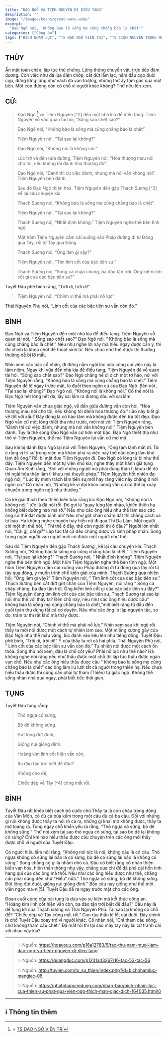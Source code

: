 ```yaml
---
title: "ĐẠO NGÔ VÀ TIỆM NGUYÊN ĐI ĐIẾU TANG"
description: ""
image: "/images/koans/great-wave.webp"
excerpt: 
  "Đạo Ngô nói, 'Không bảo là sống mà cũng chẳng bảo là chết'"
categories: ["Công án"]
tags: ["BÍCH NHAM LỤC", "TS ĐẠO NGÔ VIÊN TRÍ", "TS TIỆM NGUYÊN TRỌNG HƯNG", "TS THẠCH SƯƠNG KHÁNH CHƯ"]
---
```


## THÙY

Ẩn mật toàn chân, lập tức thủ chứng. Lững thững chuyển vật, trực tiếp đảm đương. Còn việc như đá lửa điện chớp, cắt đứt lầm lạc, nắm đầu cọp đuôi cọp, đứng lừng lững như vách đá vạn trượng, những thứ ấy tạm gác qua một bên. Một con đường còn có chỗ vì người khác không? Thử nêu lên xem.

## CỬ:

> Đạo Ngô [^1] và Tiệm Nguyên [^2] đến một nhà kia để điếu tang. 
> Tiệm Nguyên vỗ vào quan tài hỏi, “Sống sao chết sao?” 
> 
> Đạo Ngô nói, “Không bảo là sống mà cũng chẳng bảo là chết” 
> 
> Tiệm Nguyên nói, “Tại sao lại không?” 
> 
> Đạo Ngô nói, “Không nói là không nói.” 
> 
> Lúc trở về đến nữa đường, Tiệm Nguyên nói, “Hòa thượng mau nói cho tôi, nếu không tôi đánh hòa thượng đó”.
> 
> Đạo Ngô nói, “Đánh thì cứ việc đánh, nhưng mà nói vẫn không nói”. Tiệm Nguyên bèn đánh.
>
> Sau đó Đạo Ngô thiên hóa. Tiệm Nguyên đến gặp Thạch Sương [^3] kể lại câu chuyện kia.
> 
> Thạch Sương nói, “Không bảo là sống mà cũng chẳng bảo là chết”.
> 
> Tiệm Nguyên nói, “Tại sao lại không?” 
> 
> Thạch Sương nói, “Nhất định không.” Tiệm Nguyên nghe thế bèn tỈnh ngộ.
>
> Một hôm Tiệm Nguyên cầm cái xuổng vào Pháp đường đi từ Đông qua Tây, rồi từ Tây qua Đông. 
> 
> Thạch Sương nói, “Ông làm gì vậy?”
> 
> Tiệm Nguyên nói, “Tìm linh cốt của bậc tiên sư.” 
> 
> Thạch Sương nói, “Sóng cả chập chùng, ba đào tận trời. Ông kiếm linh cốt gì của các bậc tiên sư?”

Tuyết Đậu phê bình rằng, “Trời ơi, trời ơi!” 

> Tiệm Nguyên nói, “Chính vì thế mà phải nỗ lực”

Thái Nguyên Phù nói, “Linh cốt của các bậc tiên sư vẫn còn đó.”

## BÌNH

Đạo Ngô và Tiệm Nguyên đến một nhà kia để điếu tang. Tiệm Nguyên vỗ quan tài nói, “ Sống sao chết sao?” Đạo Ngô nói, “ Không bảo là sống mà cũng chẳng bảo là chết.” Nếu như nghe lời này mà hiểu ngay được cẩn ý, thì đó chính là khóa chốt để thoát sinh tử. Nếu chưa như thế được thì thường thường dễ bị lỡ mất.

Nhìn xem các bậc cổ nhân, đi đứng nằm ngồi lúc nào cũng coi việc này là tâm niệm. Ngay khi vừa đến nhà kia để điếu tang, Tiệm Nguyên đã vỗ quan tài hỏi, “Sống sao chết sao?” Đạo Ngô chẳng hề di dịch một tơ hào, nói với Tiệm Nguyên rằng, “Không bảo là sống mà cũng chẳng bảo là chết.” Tiệm Nguyên để lỡ ngay trước mặt, lo đuổi theo ngôn cú của Đạo Ngô. Bèn nói , “Tại sao lại không?” Đạo Ngô nói, “Không nói là không nói.” Có thể nói là Đạo Ngô hết lòng hết dạ, lấy sai lầm ra đương đầu với sai lầm.

Tiệm Nguyên vẫn chưa giác ngộ, về đến giữa đường vẫn còn hỏi, “Hòa thượng mau nói cho tôi, nếu không tôi đánh hòa thượng đó.” Lão này biết gì về tốt với xấu? Đây đúng là có hảo tâm mà không được đền trả tốt đẹp. Đạo Ngô vẫn cứ một lòng thiết tha như trước, mới nói với Tiệm Nguyên rằng, “Đánh thì cứ việc đánh, nhưng mà nói vẫn không nói.” Tiệm Nguyên bèn đánh. Tuy là thế song Đạo Ngô vẫn cứ hơn một bậc. Đạo Ngô thiết tha như thế vì Tiệm Nguyên, thế mà Tiệm Nguyên lại vẫn cứ mờ mịt.

Sau khi bị đánh Đạo Ngô lại nói với Tiệm Nguyên, “Ông tạm lánh mặt đi. Tôi e rằng vị tri sự trong viện mà khám phá ra việc này thế nào cũng làm khó làm dễ ông.” Rồi bí mật đưa Tiệm Nguyên đi. Đạo Ngô có lòng từ bi như thế đấy. Tiệm Nguyên đến một tự viện nhỏ kia, nghe thấy một hành giả tụng Quan Âm Kinh rằng, “Đới với những người mà phải dùng thân tì khưu để độ thì ngài hóa thân làm tì khưu mà thuyết pháp.” Tiệm Nguyên hốt nhiên đại ngộ nói, “ Lúc ấy mình trách lầm tiên sư,mới hay rằng việc này chẳng ở nơi ngôn cú.” Cổ nhân nói, “Những kẻ vĩ đại khôn lưòng vẫn cứ có thể bị xoay chuyển trong ngôn ngữ như thường.”

Có kẻ giải thích theo thiên kiến bảo rằng lúc Đạo Ngô nói, “Không nói là không nói,” tức là đã nói rồi. Đó gọi là “quay lưng lộn nhào, khiến thiên hạ không biết đường nào mà rờ.” Nếu như các ông hiểu như thế làm sao các ông có thể đạt được bình an? Nếu như gót chân chấm đất thì chẳng cách xa tơ hào. Há không nghe chuyện bảy hiền nữ đi qua Thi Da Lâm. Một người chỉ một thi thể hỏi, “ Thi thể ở đây, thế còn người thì ở đâu?” Người lớn nhất nói, “Cái gì, cái gì?” Lập tức tất cả đều chứng được vô sinh pháp nhẫn. Song trong ngàn người vạn người mới có được một người như thế.

Sau đó Tiệm Nguyên đến gặp Thạch Sương , kể lại câu chuyện kia. Thạch Sương nói, “Không bảo là sống mà cũng chẳng bảo là chết.” Tiệm Nguyên nói, “Tại sao lại không?” Thạch Sương nói, “ Nhất định không”. Tiệm Nguyên nghe thế bèn tĩnh ngộ. Một hôm Tiệm Nguyên nghe thế bèn tĩnh ngộ. Một hôm Tiệm Nguyên cầm cái xuổng vào Pháp đường đi từ đông qua tây rồi từ tây qua đông, ý muốn trình chỗ kiến giải của mình. Thạch Sương quả nhiên hỏi, “Ông làm gì vậy?” Tiệm Nguyên nói, “ Tìm linh cốt của các bậc tiên sư.” Thạch Sương bèn cắt đứt gót chân của Tiệm Nguyên, nói rằng “ Sóng cả chập chùng, ba đào tận trời. Ông kiếm linh cốt gì của các bậc tiên sư đây?” Tiệm Nguyên đang tìm linh cốt của các bậc tiên sư, Thạch Sương tại sao lại nói như thế với thầy ta? Đến chỗ này, nếu như các ông hiểu được câu” không bảo là sống mà cũng chẳng bảo là chết,”mới biết rằng từ đầu đến cuối toàn thụ dụng tất cả cơ duyên. Nêu như các ông lo lập nguyên tắc, so đo, trầm tư thì rất khó mà thấy được.

Tiệm Nguyên nói, “Chính vì thế mà phải nổ lực.” Nhìn xem sau khi ngộ rồi thầy ta mới nói được một cách tự nhiên làm sao. Một miếng xương gãy của Đạo Ngô như thể mầu vàng, lúc đánh vào kêu lên như tiếng đồng. Tuyết Đậu phê bình, “Trời ơi, trời ơi!” Ý của thầy ta rơi cả hai phía. Thái Nguyên Phù nói, “ Linh cốt của các bậc tiên sư vẫn còn đó.” Tự nhiên nói được một cách ổn thỏa. Song thử nói xem, đâu là chỗ cốt yếu? Phải nỗ lực như thế nào? Há không nghe nói rằng nếu như thấu được một chỗ thì lập tức thấu được ngàn vạn chỗ. Nếu như các ông hiểu thấu được câu “ không bảo là sống mà cũng chẳng bảo là chết” các ông làm líu lưỡi tất cả người trong thiên hạ. Nếu chưa hiểu thấu được thì cũng cần phải tự tham (Thiền) tự giác ngộ. Không thể sống nhàn nhã qua ngày, phải biết tiếc thời gian.

## TỤNG

Tuyết Đậu tụng rằng:

> Thỏ ngựa có sừng,
>
> Bò dê không sừng.
>
> Đứt lông đứt đuôi,
>
> Giống núi giống đỉnh.
>
> Hoàng kim linh cốt hiện vẫn còn,
>
> Ba đào tận trời biết để đâu?
>
> Không cho để,
>
> Chiếc dép về Tây [^4] cũng mất rồi.

## BÌNH

Tuyết Đậu rất khéo biết cách bỏ cước chú.Thầy ta là con cháu trong dòng của Vân Môn, có đủ cả búa kềm trong một câu đủ cả ba câu. Đối với những gì nói không được thầy ta nói rõ cả ra, những gì khai mở không được, thầy ta mở toang ra. Tụng ngay chỗ khẩn yếu ra rằng, “Thỏ ngựa có sừng, bò dê không sừng.” Thử nói xem tại sao thỏ ngựa có sừng, tại sao bò dê lại không có sừng? Chỉ khi nào hiểu thấu được câu chuyện trên các ông mới thấy được chỗ vì người của Tuyết Đậu.

Có người hiểu lầm nói rằng, “Không nói tức là nói, không câu là có câu. Thỏ ngựa không có sừng lại bảo là có sừng, bò dê có sừng lại bảo là không có sừng.” Song chẳng có gì là nhằm nhò cả. Đâu có biết rằng cổ nhân thiên biến vạn hóa, hiện thần thông như vậy, chẳng qua chỉ để đã phá cái hồn tinh hang quỉ của các ông mà thôi. Nếu như các ông hiểu được như thế, chẳng cần phải dùng đến chữ “Hiểu” nữa.” Thỏ ngựa có sừng, bò dê không sừng. Đứt lông đứt đuôi, giống núi giống đỉnh.” Bốn câu này giống như thể một viên ngọc ma-ni[5]. Tuyết Đậu đề ra ngay trước mặt cho các ông.

Đoạn cuối cùng của bài tụng là dựa vào sự kiện mà kết thúc công án. “Hoàng kim linh cốt hiện vẫn còn, ba đào tận trời biết để đâu?” Câu này là để tụng lời của Thạch sương và Thái Nguyên Phù. Tại sao lại không có chỗ để? “Chiếc dép về Tây cũng mất rồi.” Con rùa thần lê lết cái đuôi. Đây chính là chỗ Tuyết Đậu xoay trở vì người khác. Cổ nhân nói, “Chỉ tham câu sống, chứ không tham câu chết.” Đã mất rồi thì tại sao mấy tay này lại cứ tranh cãi với nhau vậy kìa?

<hr class="blog-rule" />

> ✨ Nguồn: https://hoavouu.com/p16a12783/5/tac-thu-nam-muoi-lam-dao-ngo-va-tiem-nguyen-di-dieu-tang
>
> ✨ Nguồn: https://quangduc.com/p1241a43267/16-tac-53-tac-56
>
> ✨ Nguồn: http://tuvien.com/to_su_thien/index.php?id=bichnhamluc-mangiac-06
>
> ✨ Nguồn: https://phatphapungdung.com/phap-bao/bich-nham-luc-cua-thien-su-phat-qua-vien-ngo-thich-man-giac-dich-164035.html/6

<hr class="blog-rule" />

## ℹ️ Thông tin thêm

[^1]: ⭐️ <a href="http://thuongchieu.net/index.php/phapthoai/suphu/4789-tsdaongo2/" target="_blank">TS ĐẠO NGÔ VIÊN TRÍ</a>

[^1]: ⭐️ <a href="https://blog.phapthihoi.org/gt-member/ts-tiem-nguyen-trong-hung/" target="_blank">TS TIỆM NGUYÊN TRỌNG HƯNG</a>

[^1]: ⭐️ <a href="https://blog.phapthihoi.org/gt-member/ts-thach-suong-khanh-chu/" target="_blank">TS THẠCH SƯƠNG KHÁNH CHƯ</a>


